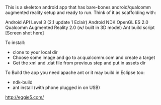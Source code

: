This is a skeleton android app that has bare-bones android/qualcomm augmented reality setup and ready to run. Think of it as scaffolding with:

Android API Level 3 (2.1 update 1 Eclair)
Android NDK
OpenGL ES 2.0
Qualcomm Augmented Reality 2.0 (w/ built in 3D model)
Ant build script
[Screen shot here]

To install:
 * clone to your local dir
 * Choose some image and go to ar.qualcomm.com and create a target 
 * Get the xml and .dat file from previous step and put in assets dir

To Build the app you need apache ant or it may build in Eclipse too:
* ndk-build
* ant install (with phone plugged in on USB)

http://eggie5.com/